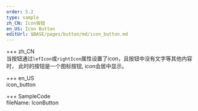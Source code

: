```yaml
---   
order: 5.2 
type: sample  
zh_CN: Icon按钮   
en_US: Icon Button  
editUrl: $BASE/pages/button/md/icon_button.md
---      
```


+++ zh_CN   
当按钮通过<Code>lefIcon</Code>或<Code>rightIcon</Code>属性设置了icon，且按钮中没有文字等其他内容时，
此时的按钮是一个图标按钮, icon会居中显示。

+++ en_US   
icon_button

+++ SampleCode  
fileName: IconButton
